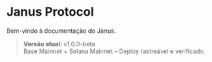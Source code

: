 # Janus Protocol

Bem-vindo à documentação do Janus.

> **Versão atual:** v1.0.0-beta  
> Base Mainnet + Solana Mainnet – Deploy rastreável e verificado.

